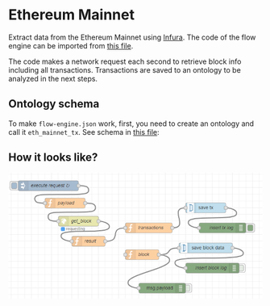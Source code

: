 # Ethereum Mainnet

Extract data from the Ethereum Mainnet using [Infura](https://infura.io). The code of the flow engine can be imported from [this file](flow-engine.json).

The code makes a network request each second to retrieve block info including all transactions. Transactions are saved to an ontology to be analyzed in the next steps.

## Ontology schema

To make `flow-engine.json` work, first, you need to create an ontology and call it `eth_mainnet_tx`. See schema in [this file](ontology-schema.json):

## How it looks like?

<p align="center">
  <a src='https://www.onesaitplatform.com/'>
    <img src='diagram.PNG'/>
  </a>
</p>
